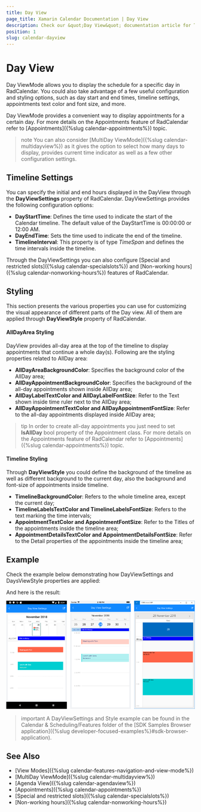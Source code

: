 ```yaml
---
title: Day View
page_title: Xamarin Calendar Documentation | Day View
description: Check our &quot;Day View&quot; documentation article for Telerik Calendar for Xamarin control.
position: 1
slug: calendar-dayview
---
```


# Day View #

Day ViewMode allows you to display the schedule for a specific day in RadCalendar. You could also take advantage of a few useful configuration and styling options, such as day start and end times, timeline settings, appointments text color and font size, and more.

Day ViewMode provides a convenient way to display appointments for a certain day. For more details on the Appointments feature of RadCalendar refer to [Appointments]({%slug calendar-appointments%}) topic.

>note You can also consider [MultiDay ViewMode]({%slug calendar-multidayview%}) as it gives the option to select how many days to display, provides current time indicator as well as a few other configuration settings.

## Timeline Settings

You can specify the initial and end hours displayed in the DayView through the **DayViewSettings** property of RadCalendar. DayViewSettings provides the following configuration options:

* **DayStartTime**: Defines the time used to indicate the start of the Calendar timeline. The default value of the DayStartTime is 00:00:00 or 12:00 AM. 
* **DayEndTime**: Sets the time used to indicate the end of the timeline.
* **TimelineInterval**: This property is of type *TimeSpan* and defines the time intervals inside the timeline.

Through the DayViewSettings you can also configure [Special and restricted slots]({%slug calendar-specialslots%}) and [Non-working hours]({%slug calendar-nonworking-hours%}) features of RadCalendar.

## Styling

This section presents the various properties you can use for customizing the visual appearance of different parts of the Day view. All of them are applied through **DayViewStyle** property of RadCalendar. 
 
#### AllDayArea Styling

DayView provides all-day area at the top of the timeline to display appointments that continue a whole day(s). Following are the styling properties related to AllDay area:

* **AllDayAreaBackgroundColor**: Specifies the background color of the AllDay area;
* **AllDayAppointmentBackgroundColor**: Specifies the background of the all-day appointments shown inside AllDay area;
* **AllDayLabelTextColor and AllDayLabelFontSize**: Refer to the Text shown inside time ruler next to the AllDay area;
* **AllDayAppointmentTextColor and AllDayAppointmentFontSize**: Refer to the all-day appointments displayed inside AllDay area;

>tip In order to create all-day appointments you just need to set **IsAllDay** bool property of the Appointment class. For more details on the Appointments feature of RadCalendar refer to [Appointments]({%slug calendar-appointments%}) topic.

#### Timeline Styling 

Through **DayViewStyle** you could define the background of the timeline as well as different background to the current day, also the background and font-size of appointments inside timeline.  

* **TimelineBackgroundColor**: Refers to the whole timeline area, except the current day;
* **TimelineLabelsTextColor and TimelineLabelsFontSize**: Refers to the text marking the time intervals;
* **AppointmentTextColor and AppointmentFontSize**: Refer to the Titles of the appointments inside the timeline area;
* **AppointmentDetailsTextColor and AppointmentDetailsFontSize**: Refer to the Detail properties of the appointments inside the timeline area;

## Example

Check the example below demonstrating how DayViewSettings and DaysViewStyle properties are applied:

<snippet id='calendar-dayview-settings' />

And here is the result:

![Calendar DayView Settings](../images/calendar-dayviewsettings.png)

>important A DayViewSettings and Style example can be found in the Calendar &amp; Scheduling/Features folder of the [SDK Samples Browser application]({%slug developer-focused-examples%}#sdk-browser-application).

## See Also

* [View Modes]({%slug calendar-features-navigation-and-view-mode%})
* [MultiDay ViewMode]({%slug calendar-multidayview%})
* [Agenda View]({%slug calendar-agendaview%})
* [Appointments]({%slug calendar-appointments%})
* [Special and restricted slots]({%slug calendar-specialslots%})
* [Non-working hours]({%slug calendar-nonworking-hours%})